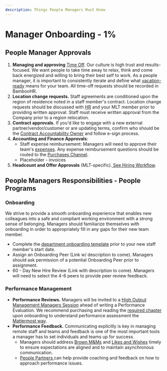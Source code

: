 ```yaml
---
description: Things People Managers Must Know
---
```


# Manager Onboarding - 1%

## People Manager Approvals

1. **Managing and approving** [Time Off](https://handbook.mattermost.com/operations/people/working-at-mattermost/paid-time-off#communicating-time-off). Our culture is high trust and results-focused. We want people to take time away to relax, think and come back energized and willing to bring their best self to work. As a people manager, it is important to consistently iterate and define what [vacation-ready](https://handbook.mattermost.com/operations/people/working-at-mattermost#5-be-the-change-you-want-to-see) means for your team. All time-off requests should be recorded in BambooHR. 
2. **Location change requests.** Staff agreements are conditioned upon the region of residence noted in a staff member's contract. Location change requests should be discussed with [HR](mailto:%20hr@mattermost.com) and your MLT member prior to providing written approval. Staff must receive written approval from the Company prior to a region relocation. 
3. **Contract approvals.** If you'd like to engage with a new external partner/vendor/customer or are updating terms, confirm who should be the [Contract Accountability Owner](https://handbook.mattermost.com/operations/operations/company-agreements#what-are-e-sign-completion-expectations) and follow e-sign process. 
4. **Accounting and Finance Approvals**: 
   * Staff expense reimbursement: Managers will need to approve their team's  [expenses](https://handbook.mattermost.com/company/how-to-guides-for-staff/how-to-spend-company-money/how-to-use-expensify#when-approving-an-expense-report). Any expense reimbursement questions should be routed to the [Purchases Channel](https://community.mattermost.com/private-core/channels/purchases). 
   * Placeholder - invoices
5. **Headcount and Offer Approvals** \(MLT-specific\).[ See Hiring Workflow](https://handbook.mattermost.com/operations/people#key-channels-and-resources). 

## People Managers **Responsibilities -** People Programs

### **Onboarding** 

We strive to provide a smooth onboarding experience that enables new colleagues into a safe and compliant working environment with a strong sense of belonging. Managers should familiarize themselves with onboarding in order to appropriately fill in any gaps for their new team member. 

* Complete the [department onboarding template](https://handbook.mattermost.com/contributors/onboarding/staff-on-boarding-guide#departmental-onboarding-checklists) prior to your new staff member's start date. 
* Assign an Onboarding Peer \(Link w/ description to come\). Managers should ask permission of a potential Onboarding Peer prior to assignment. 
* 60 - Day New Hire Review \(Link with description to come\). Managers will need to select the 4-6 peers to provide peer review feedback. 

### **Performance Management**

* **Performance Reviews.** Managers will be invited to a [High Output Management Managers Session](https://handbook.mattermost.com/operations/people/performance-reviews-50#high-output-management) ahead of writing a Performance Evaluation. We recommend purchasing and reading the [required chapter](https://handbook.mattermost.com/operations/people/performance-reviews-50#high-output-management) upon onboarding to understand performance assessment the  [Mattermost way](https://handbook.mattermost.com/operations/people/performance-reviews-50#what-is-the-purpose-of-a-performance-review).  
* **Performance Feedback.** Communicating explicitly is key in managing remote staff and teams and feedback is one of the most important tools a manager has to set individuals and teams up for success. 
  * Managers should address [Brown M&Ms](https://handbook.mattermost.com/company/about-mattermost/mindsets#brown-m-and-ms) and [Likes and Wishes](https://handbook.mattermost.com/company/about-mattermost/mindsets#likes-and-wishes) timely to ensure expectations are aligned and to maintain asynchronous communication.  
  * [People Partners ](https://handbook.mattermost.com/operations/people#team)can help provide coaching and feedback on how to approach performance issues. 



 

     



   

